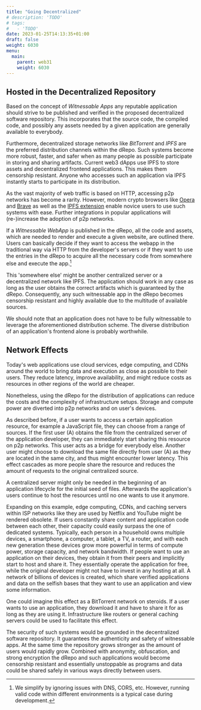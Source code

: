 ```yaml
---
title: "Going Decentralized"
# description: 'TODO'
# tags:
#   - 'TODO'
date: 2023-01-25T14:13:35+01:00
draft: false
weight: 6030
menu:
  main:
    parent: web31
    weight: 6030
---
```


## Hosted in the Decentralized Repository

Based on the concept of _Witnessable Apps_ any reputable application should
strive to be published and verified in the proposed decentralized software
repository. This incorporates that the source code, the compiled code, and
possibly any assets needed by a given application are generally available to
everybody.

Furthermore, decentralized storage networks like _BitTorrent_ and _IPFS_ are the
preferred distribution channels within the dRepo. Such systems become more
robust, faster, and safer when as many people as possible participate in storing
and sharing artifacts. Current web3 dApps use IPFS to store assets and
decentralized frontend applications. This makes them censorship resistant.
Anyone who accesses such an application via IPFS instantly starts to participate
in its distribution.

As the vast majority of web traffic is based on HTTP, accessing p2p networks has
become a rarity. However, modern crypto browsers like
[Opera](https://www.opera.com/ "Opera Web Browser") and
[Brave](https://brave.com/ "Brave Browser") as well as the
[IPFS extension](https://docs.ipfs.tech/install/ipfs-companion/ "IPFS Companion")
enable novice users to use such systems with ease. Further integrations in
popular applications will (re-)increase the adoption of p2p networks.

If a _Witnessable WebApp_ is published in the dRepo, all the code and assets,
which are needed to render and execute a given website, are outlined there.
Users can basically decide if they want to access the webapp in the traditional
way via HTTP from the developer's servers or if they want to use the entries in
the dRepo to acquire all the necessary code from somewhere else and execute the
app.[^simplified]

[^simplified]:
    We simplify by ignoring issues with DNS, CORS, etc. However, running valid
    code within different environments is a typical case during development.

This 'somewhere else' might be another centralized server or a decentralized
network like IPFS. The application should work in any case as long as the user
obtains the correct artifacts which is guaranteed by the dRepo. Consequently,
any such witnessable app in the dRepo becomes censorship resistant and highly
available due to the multitude of available sources.

We should note that an application does not have to be fully witnessable to
leverage the aforementioned distribution scheme. The diverse distribution of an
application's frontend alone is probably worthwhile.

<!-- drepo enables verifyable software artifacts that are best stored in a decentralized storage system -->
<!-- as apps should strive to be published in the drepo, from top to bottom, all code and even assets should be generally available to everybody -->
<!-- decentralized storage lives from participation, thus one wants as many ppl as possible to participate in storing and sharing artifacts -->
<!-- current web3 dapps are already typically stored on ipfs, thus code that does not run in the backend is publicly available -->
<!-- they are (partially) actually safe apps -->
<!-- users, who access such apps, re-share the data via ipfs -->
<!-- currently, accessing such resources is hard, as browsers, apps and devices typically do not support those protocolls -->
<!-- crypto browers like brave bring built-in solutions, and plugins are available for plattforms like firefox and chrome -->

## Network Effects

Today's web applications use cloud services, edge computing, and CDNs around the
world to bring data and execution as close as possible to their users. They
reduce latency, improve availability, and might reduce costs as resources in
other regions of the world are cheaper.

Nonetheless, using the dRepo for the distribution of applications can reduce the
costs and the complexity of infrastructure setups. Storage and compute power are
diverted into p2p networks and on user's devices.

As described before, if a user wants to access a certain application resource,
for example a JavaScript file, they can choose from a range of sources. If the
first user (A) obtains the file from the centralized server of the application
developer, they can immediately start sharing this resource on p2p networks.
This user acts as a bridge for everybody else. Another user might choose to
download the same file directly from user (A) as they are located in the same
city, and thus might encounter lower latency. This effect cascades as more
people share the resource and reduces the amount of requests to the original
centralized source.

A centralized server might only be needed in the beginning of an application
lifecycle for the initial seed of files. Afterwards the application's users
continue to host the resources until no one wants to use it anymore.

Expanding on this example, edge computing, CDNs, and caching servers within ISP
networks like they are used by Netflix and YouTube might be rendered obsolete.
If users constantly share content and application code between each other, their
capacity could easily surpass the one of dedicated systems. Typically, each
person in a household owns multiple devices, a smartphone, a computer, a tablet,
a TV, a router, and with each new generation these devices grow more powerful in
terms of compute power, storage capacity, and network bandwidth. If people want
to use an application on their devices, they obtain it from their peers and
implicitly start to host and share it. They essentially operate the application
for free, while the original developer might not have to invest in any hosting
at all. A network of billions of devices is created, which share verified
applications and data on the selfish bases that they want to use an application
and view some information.

One could imagine this effect as a BitTorrent network on steroids. If a user
wants to use an application, they download it and have to share it for as long
as they are using it. Infrastructure like routers or general caching servers
could be used to facilitate this effect.

The security of such systems would be grounded in the decentralized software
repository. It guarantees the authenticity and safety of witnessable apps. At
the same time the repository grows stronger as the amount of users would rapidly
grow. Combined with anonymity, obfuscation, and strong encryption the dRepo and
such applications would become censorship resistant and essentially unstoppable
as programs and data could be shared safely in various ways directly between
users.

<!-- forcing and enabling more devices and apps to decentralized storage can create great network effects -->
<!-- not only are apps safer, as the code cannot be manipulated by eg. man in the middle attacks -->
<!-- artifacts could be used directly from the drepo -->
<!-- if app code is in drepo and dependencies are used as they are (not extra compiled, treeshake etc), all code can be downloaded from the drepo -->
<!-- example web apps -->
<!-- sbom as the list of all files/dependencies that need to be downloaded from the drepo -->
<!-- some might already be cached from other app, download from decentralized storage or from centralized server -->

<!-- home router is on 24/7, can act as a "proxy" and seed files all the time -->
<!-- your devices might connect to other local or nearby devices to request and share files -->
<!-- isps can create "webcaches" which share common data within their own/local networks, much like caching servers for yt and netflix etc. -->
<!-- this gives users more speed, censorship resistance, less costs for isps(?), less costs for app builders as they don't have to host on global cdns and such -->
<!-- shared files are safe as they are addressed via content hashing and secured by the drepo index -->

<!-- this allows everybody to participate in hosting data for the drepo, making it more secure and highly available -->

<!-- need for more privacy as typical, current systems like ipf2 and bt do not hide your pseudonym 'identity' (ip) when you share data -->
<!-- obfustcation needed, i2p?, decentralized vpns? -->